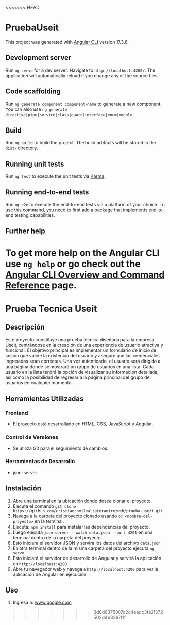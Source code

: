 <<<<<<< HEAD
# PruebaUseit

This project was generated with [Angular CLI](https://github.com/angular/angular-cli) version 17.3.6.

## Development server

Run `ng serve` for a dev server. Navigate to `http://localhost:4200/`. The application will automatically reload if you change any of the source files.

## Code scaffolding

Run `ng generate component component-name` to generate a new component. You can also use `ng generate directive|pipe|service|class|guard|interface|enum|module`.

## Build

Run `ng build` to build the project. The build artifacts will be stored in the `dist/` directory.

## Running unit tests

Run `ng test` to execute the unit tests via [Karma](https://karma-runner.github.io).

## Running end-to-end tests

Run `ng e2e` to execute the end-to-end tests via a platform of your choice. To use this command, you need to first add a package that implements end-to-end testing capabilities.

## Further help

To get more help on the Angular CLI use `ng help` or go check out the [Angular CLI Overview and Command Reference](https://angular.io/cli) page.
=======
# Prueba Tecnica Useit

## Descripción
Este proyecto constituye una prueba técnica diseñada para la empresa Useit, centrándose en la creación de una experiencia de usuario atractiva y funcional. El objetivo principal es implementar un formulario de inicio de sesión que valide la existencia del usuario y asegure que las credenciales ingresadas sean correctas. Una vez autenticado, el usuario será dirigido a una página donde se mostrará un grupo de usuarios en una lista. Cada usuario en la lista tendrá la opción de visualizar su información detallada, así como la posibilidad de regresar a la página principal del grupo de usuarios en cualquier momento.

## Herramientas Utilizadas

### Frontend
- El proyecto está desarrollado en HTML, CSS, JavaScript y Angular.

### Control de Versiones
- Se utiliza Git para el seguimiento de cambios.

### Herramientas de Desarrollo
- json-server.

## Instalación
1. Abre una terminal en la ubicación donde desea clonar el proyecto.
2. Ejecuta el comando `git clone https://github.com/cristiancamiloalzateramirezweb/prueba-useit.git`
3. Navega a la carpeta del proyecto clonado usando `cd <nombre-del-proyecto>` en la terminal.
4. Ejecuta: `npm install` para instalar las dependencias del proyecto.
5. Luego ejecuta `json-server --watch data.json --port 4201` en una terminal dentro de la carpeta del proyecto.
6. Esto iniciara el servidor JSON y servira los datos del archivo `data.json`
7. En otra terminal dentro de la misma carpeta del proyecto ejecuta `ng serve`
8. Esto iniciará el servidor de desarrollo de Angular y servirá la aplicación en `http://localhost:4200`
9. Abre tu navegador web y navega a `http://localhost:4200` para ver la aplicación de Angular en ejecución.
   
## Uso
1. Ingresa a: www.google.com
>>>>>>> 3d8d6375807c2c4eadc3fa2f372502d463297f1f
